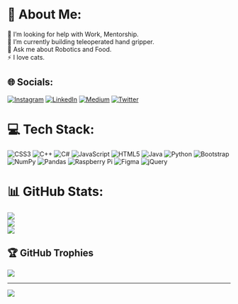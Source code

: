 # 💫 About Me:
🤝 I’m looking for help with Work, Mentorship.<br>🌱 I’m currently building teleoperated hand gripper.<br>💬 Ask me about Robotics and Food.<br>⚡ I love cats.


## 🌐 Socials:
[![Instagram](https://img.shields.io/badge/Instagram-%23E4405F.svg?logo=Instagram&logoColor=white)](https://instagram.com/usui_codes) [![LinkedIn](https://img.shields.io/badge/LinkedIn-%230077B5.svg?logo=linkedin&logoColor=white)](https://linkedin.com/in/lohityarra) [![Medium](https://img.shields.io/badge/Medium-12100E?logo=medium&logoColor=white)](https://medium.com/@lohityarra) [![Twitter](https://img.shields.io/badge/Twitter-%231DA1F2.svg?logo=Twitter&logoColor=white)](https://twitter.com/lohityarra) 

# 💻 Tech Stack:
![CSS3](https://img.shields.io/badge/css3-%231572B6.svg?style=flat&logo=css3&logoColor=white) ![C++](https://img.shields.io/badge/c++-%2300599C.svg?style=flat&logo=c%2B%2B&logoColor=white) ![C#](https://img.shields.io/badge/c%23-%23239120.svg?style=flat&logo=c-sharp&logoColor=white) ![JavaScript](https://img.shields.io/badge/javascript-%23323330.svg?style=flat&logo=javascript&logoColor=%23F7DF1E) ![HTML5](https://img.shields.io/badge/html5-%23E34F26.svg?style=flat&logo=html5&logoColor=white) ![Java](https://img.shields.io/badge/java-%23ED8B00.svg?style=flat&logo=java&logoColor=white) ![Python](https://img.shields.io/badge/python-3670A0?style=flat&logo=python&logoColor=ffdd54) ![Bootstrap](https://img.shields.io/badge/bootstrap-%23563D7C.svg?style=flat&logo=bootstrap&logoColor=white) ![NumPy](https://img.shields.io/badge/numpy-%23013243.svg?style=flat&logo=numpy&logoColor=white) ![Pandas](https://img.shields.io/badge/pandas-%23150458.svg?style=flat&logo=pandas&logoColor=white) ![Raspberry Pi](https://img.shields.io/badge/-RaspberryPi-C51A4A?style=flat&logo=Raspberry-Pi) 	![Figma](https://img.shields.io/badge/figma-%23F24E1E.svg?style=flat&logo=figma&logoColor=white) ![jQuery](https://img.shields.io/badge/jquery-%230769AD.svg?style=flat&logo=jquery&logoColor=white)
# 📊 GitHub Stats:
![](https://github-readme-stats.vercel.app/api?username=lohityarra&theme=city_light&hide_border=false&include_all_commits=true&count_private=true)<br/>
![](https://github-readme-streak-stats.herokuapp.com/?user=lohityarra&theme=city_light&hide_border=false)<br/>
![](https://github-readme-stats.vercel.app/api/top-langs/?username=lohityarra&theme=city_light&hide_border=false&include_all_commits=true&count_private=true&layout=compact)

## 🏆 GitHub Trophies
![](https://github-profile-trophy.vercel.app/?username=lohityarra&theme=nord&no-frame=false&no-bg=false&margin-w=4)

---
[![](https://visitcount.itsvg.in/api?id=lohityarra&icon=2&color=6)](https://visitcount.itsvg.in)



<!--
**lohityarra/lohityarra** is a ✨ _special_ ✨ repository because its `README.md` (this file) appears on your GitHub profile.

Here are some ideas to get you started:

- 🔭 I’m currently working on ...
- 🌱 I’m currently learning ...
- 👯 I’m looking to collaborate on ...
- 🤔 I’m looking for help with ...
- 💬 Ask me about ...
- 📫 How to reach me: ...
- 😄 Pronouns: ...
- ⚡ Fun fact: ...
-->
